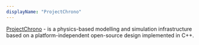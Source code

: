 ```yaml
---
displayName: "ProjectChrono"
---
```


[ProjectChrono](https://projectchrono.org/) - is a physics-based modelling and simulation infrastructure based on a platform-independent open-source design implemented in C++.